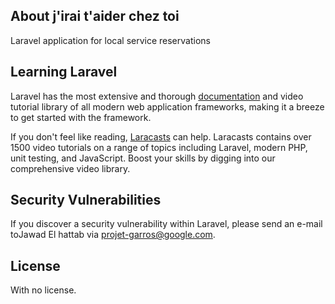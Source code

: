 ## About j'irai t'aider chez toi

Laravel application for local service reservations
## Learning Laravel

Laravel has the most extensive and thorough [documentation](https://laravel.com/docs) and video tutorial library of all modern web application frameworks, making it a breeze to get started with the framework.

If you don't feel like reading, [Laracasts](https://laracasts.com) can help. Laracasts contains over 1500 video tutorials on a range of topics including Laravel, modern PHP, unit testing, and JavaScript. Boost your skills by digging into our comprehensive video library.


## Security Vulnerabilities

If you discover a security vulnerability within Laravel, please send an e-mail toJawad El hattab via [projet-garros@google.com](mailto:projet-garros@google.com). 

## License

With no license.
